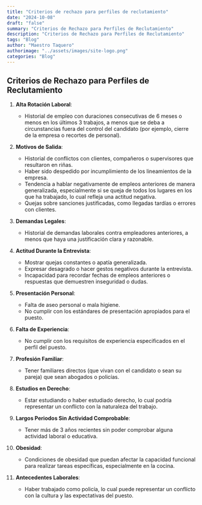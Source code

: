 ```yaml
---
title: "Criterios de rechazo para perfiles de reclutamiento"
date: "2024-10-08"
draft: "false"
summary: "Criterios de Rechazo para Perfiles de Reclutamiento"
description: "Criterios de Rechazo para Perfiles de Reclutamiento"
tags: "Blog"
author: "Maestro Taquero"
authorimage: "../assets/images/site-logo.png"
categories: "Blog"
---
```

## Criterios de Rechazo para Perfiles de Reclutamiento

1. **Alta Rotación Laboral**:
   - Historial de empleo con duraciones consecutivas de 6 meses o menos en los últimos 3 trabajos, a menos que se deba a circunstancias fuera del control del candidato (por ejemplo, cierre de la empresa o recortes de personal).

2. **Motivos de Salida**:
   - Historial de conflictos con clientes, compañeros o supervisores que resultaron en riñas.
   - Haber sido despedido por incumplimiento de los lineamientos de la empresa.
   - Tendencia a hablar negativamente de empleos anteriores de manera generalizada, especialmente si se queja de todos los lugares en los que ha trabajado, lo cual refleja una actitud negativa.
   - Quejas sobre sanciones justificadas, como llegadas tardías o errores con clientes.

3. **Demandas Legales**:
   - Historial de demandas laborales contra empleadores anteriores, a menos que haya una justificación clara y razonable.

4. **Actitud Durante la Entrevista**:
   - Mostrar quejas constantes o apatía generalizada.
   - Expresar desagrado o hacer gestos negativos durante la entrevista.
   - Incapacidad para recordar fechas de empleos anteriores o respuestas que demuestren inseguridad o dudas.

5. **Presentación Personal**:
   - Falta de aseo personal o mala higiene.
   - No cumplir con los estándares de presentación apropiados para el puesto.

6. **Falta de Experiencia**:
   - No cumplir con los requisitos de experiencia especificados en el perfil del puesto.

7. **Profesión Familiar**:
   - Tener familiares directos (que vivan con el candidato o sean su pareja) que sean abogados o policías.

8. **Estudios en Derecho**:
   - Estar estudiando o haber estudiado derecho, lo cual podría representar un conflicto con la naturaleza del trabajo.

9. **Largos Periodos Sin Actividad Comprobable**:
   - Tener más de 3 años recientes sin poder comprobar alguna actividad laboral o educativa.

10. **Obesidad**:
    - Condiciones de obesidad que puedan afectar la capacidad funcional para realizar tareas específicas, especialmente en la cocina.

11. **Antecedentes Laborales**:
    - Haber trabajado como policía, lo cual puede representar un conflicto con la cultura y las expectativas del puesto.
